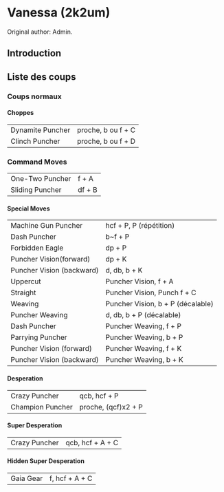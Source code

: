 # Vanessa (2k2um)

Original author: Admin.

## Introduction

## Liste des coups

### Coups normaux

#### Choppes

|                  |                    |
|------------------|--------------------|
| Dynamite Puncher | proche, b ou f + C |
| Clinch Puncher   | proche, b ou f + D |

### Command Moves

|                 |        |
|-----------------|--------|
| One-Two Puncher | f + A  |
| Sliding Puncher | df + B |

#### Special Moves

|                           |                                   |
|---------------------------|-----------------------------------|
| Machine Gun Puncher       | hcf + P, P (répétition)           |
| Dash Puncher              | b\~f + P                          |
| Forbidden Eagle           | dp + P                            |
| Puncher Vision(forward)   | dp + K                            |
| Puncher Vision (backward) | d, db, b + K                      |
| Uppercut                  | Puncher Vision, f + A             |
| Straight                  | Puncher Vision, Punch f + C       |
| Weaving                   | Puncher Vision, b + P (décalable) |
| Puncher Weaving           | d, db, b + P (décalable)          |
| Dash Puncher              | Puncher Weaving, f + P            |
| Parrying Puncher          | Puncher Weaving, b + P            |
| Puncher Vision (forward)  | Puncher Weaving, f + K            |
| Puncher Vision (backward) | Puncher Weaving, b + K            |

#### Desperation

|                  |                     |
|------------------|---------------------|
| Crazy Puncher    | qcb, hcf + P        |
| Champion Puncher | proche, (qcf)x2 + P |

#### Super Desperation

|               |                  |
|---------------|------------------|
| Crazy Puncher | qcb, hcf + A + C |

#### Hidden Super Desperation

|           |                |
|-----------|----------------|
| Gaia Gear | f, hcf + A + C |
